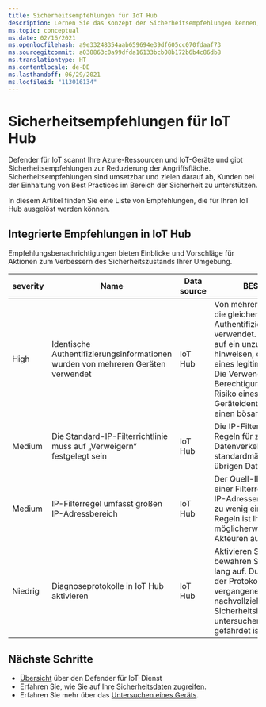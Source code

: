 ```yaml
---
title: Sicherheitsempfehlungen für IoT Hub
description: Lernen Sie das Konzept der Sicherheitsempfehlungen kennen, und erfahren Sie, wie sie in Defender für IoT Hub verwendet werden.
ms.topic: conceptual
ms.date: 02/16/2021
ms.openlocfilehash: a9e33248354aab659694e39df605cc070fdaaf73
ms.sourcegitcommit: a038863c0a99dfda16133bcb08b172b6b4c86db8
ms.translationtype: HT
ms.contentlocale: de-DE
ms.lasthandoff: 06/29/2021
ms.locfileid: "113016134"
---
```

# <a name="security-recommendations-for-iot-hub"></a>Sicherheitsempfehlungen für IoT Hub

Defender für IoT scannt Ihre Azure-Ressourcen und IoT-Geräte und gibt Sicherheitsempfehlungen zur Reduzierung der Angriffsfläche.
Sicherheitsempfehlungen sind umsetzbar und zielen darauf ab, Kunden bei der Einhaltung von Best Practices im Bereich der Sicherheit zu unterstützen.

In diesem Artikel finden Sie eine Liste von Empfehlungen, die für Ihren IoT Hub ausgelöst werden können.

## <a name="built-in-recommendations-in-iot-hub"></a>Integrierte Empfehlungen in IoT Hub

Empfehlungsbenachrichtigungen bieten Einblicke und Vorschläge für Aktionen zum Verbessern des Sicherheitszustands Ihrer Umgebung.

| severity | Name | Data source | BESCHREIBUNG |
|--|--|--|--|
| High | Identische Authentifizierungsinformationen wurden von mehreren Geräten verwendet | IoT Hub | Von mehreren Geräten wurden die gleichen IoT Hub-Authentifizierungsinformationen verwendet. Dieser Prozess kann auf ein unzulässiges Gerät hinweisen, das die Identität eines legitimen Geräts vorgibt. Die Verwendung doppelter Berechtigungen erhöht das Risiko eines Geräteidentitätswechsels durch einen bösartigen Akteur. |
| Medium | Die Standard-IP-Filterrichtlinie muss auf „Verweigern“ festgelegt sein | IoT Hub | Die IP-Filterkonfiguration sollte Regeln für zulässigen Datenverkehr definieren und standardmäßig den gesamten übrigen Datenverkehr ablehnen. |
| Medium | IP-Filterregel umfasst großen IP-Adressbereich | IoT Hub | Der Quell-IP-Adressbereich einer Filterregel für zulässige IP-Adressen ist zu groß. Durch zu wenig einschränkende Regeln ist Ihr IoT Hub möglicherweise böswilligen Akteuren ausgesetzt. |
| Niedrig | Diagnoseprotokolle in IoT Hub aktivieren | IoT Hub | Aktivieren Sie Protokolle, und bewahren Sie sie bis zu ein Jahr lang auf. Durch Aufbewahrung der Protokolle können Sie vergangene Aktivitäten nachvollziehen, wenn Sie Sicherheitsincidents untersuchen oder Ihr Netzwerk gefährdet ist. |

## <a name="next-steps"></a>Nächste Schritte

- [Übersicht](overview.md) über den Defender für IoT-Dienst
- Erfahren Sie, wie Sie auf Ihre [Sicherheitsdaten zugreifen](how-to-security-data-access.md).
- Erfahren Sie mehr über das [Untersuchen eines Geräts](how-to-investigate-device.md).
